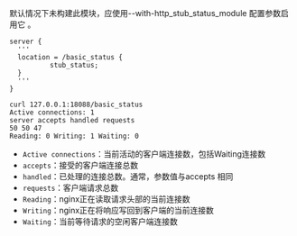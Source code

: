 默认情况下未构建此模块，应使用--with-http_stub_status_module 配置参数启用它 。

```
server {
  '''
  location = /basic_status {
          stub_status;
  }
  '''
}
```

```
curl 127.0.0.1:18088/basic_status
Active connections: 1
server accepts handled requests
50 50 47
Reading: 0 Writing: 1 Waiting: 0
```

- `Active connections`：当前活动的客户端连接数，包括Waiting连接数
- `accepts`：接受的客户端连接总数
- `handled`：已处理的连接总数。通常，参数值与accepts 相同
- `requests`：客户端请求总数
- `Reading`：nginx正在读取请求头部的当前连接数
- `Writing`：nginx正在将响应写回到客户端的当前连接数
- `Waiting`：当前等待请求的空闲客户端连接数

